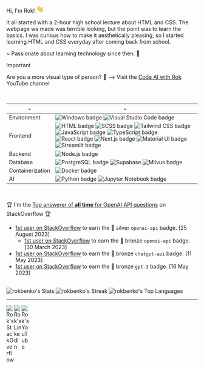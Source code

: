 Hi, I'm Rok! <img src = "./wave.gif" width="20" />

It all started with a 2-hour high school lecture about HTML and CSS. The webpage we made was terrible looking, but the point was to learn the basics. I was curious how to make it aesthetically pleasing, so I started learning HTML and CSS everyday after coming back from school.

~ Passionate about learning technology since then. 🚀

> [!IMPORTANT]
> Are you a more visual type of person? 👀 ⟶ Visit the <a href="https://www.youtube.com/@CodeAIwithRok" target="_blank">Code AI with Rok</a> YouTube channel

<br>

| - | - |
| - | - |
| Environment | ![Windows badge](https://img.shields.io/badge/Windows-%23202020?style=flat&logo=windows10) ![Visual Studio Code badge](https://img.shields.io/badge/Visual%20Studio%20Code-%23202020?style=flat&logo=visualstudiocode&logoColor=%232596be) |
| Frontend | ![HTML badge](https://img.shields.io/badge/HTML-%23202020?style=flat&logo=html5) ![SCSS badge](https://img.shields.io/badge/SCSS-%23202020?style=flat&logo=sass) ![Tailwind CSS badge](https://img.shields.io/badge/Tailwind%20CSS-%23202020?style=flat&logo=tailwindcss) ![JavaScript badge](https://img.shields.io/badge/JavaScript-%23202020?style=flat&logo=javascript) ![TypeScript badge](https://img.shields.io/badge/TypeScript-%23202020?style=flat&logo=typescript) ![React badge](https://img.shields.io/badge/React-%23202020?style=flat&logo=react) ![Next.js badge](https://img.shields.io/badge/Next.js-%23202020?style=flat&logo=nextdotjs) ![Material UI badge](https://img.shields.io/badge/Material%20UI-%23202020?style=flat&logo=mui) ![Streamlit badge](https://img.shields.io/badge/Streamlit-%23202020?logo=streamlit) |
| Backend | ![Node.js badge](https://img.shields.io/badge/Node.js-%23202020?style=flat&logo=nodedotjs) |
| Database | ![PostgreSQL badge](https://img.shields.io/badge/PostgreSQL-%23202020?style=flat&logo=postgresql) ![Supabase](https://img.shields.io/badge/Supabase-%23202020?style=flat&logo=supabase) ![Milvus badge](https://img.shields.io/badge/Milvus-%23202020?style=flat&logo=milvus) |
| Containerization | ![Docker badge](https://img.shields.io/badge/Docker-%23202020?style=flat&logo=docker) |
| AI | ![Python badge](https://img.shields.io/badge/Python-%23202020?style=flat&logo=python) ![Jupyter Notebook badge](https://img.shields.io/badge/Jupyter%20Notebook-%23202020?style=flat&logo=jupyter) |

<br>

🏆 I'm the <a href="https://stackoverflow.com/tags/openai-api/topusers" target="_blank">Top answerer of **all time** for OpenAI API questions</a> on StackOverflow 🏆

 - <a href="https://stackoverflow.com/help/badges/11780/openai-api" target="_blank">1st user on StackOverflow</a> to earn the 🥈 silver `openai-api` badge. [25 August 2023]
   - <a href="https://stackoverflow.com/help/badges/11599/openai-api" target="_blank">1st user on StackOverflow</a> to earn the 🥉 bronze `openai-api` badge. [30 March 2023]
 - <a href="https://stackoverflow.com/help/badges/11662/chatgpt-api" target="_blank">1st user on StackOverflow</a> to earn the 🥉 bronze `chatgpt-api` badge. [11 May 2023]
 - <a href="https://stackoverflow.com/help/badges/11661/gpt-3" target="_blank">1st user on StackOverflow</a> to earn the 🥉 bronze `gpt-3` badge. [16 May 2023]

<br>

<img alt="rokbenko's Stats" src="https://github-readme-stats.vercel.app/api?username=rokbenko&theme=dark&show_icons=true&hide_border=true&count_private=true" />
<img alt="rokbenko's Streak" src="https://github-readme-streak-stats.herokuapp.com/?user=rokbenko&theme=dark&hide_border=true" />
<img alt="rokbenko's Top Languages" src="https://github-readme-stats-kohl-rho-75.vercel.app/api/top-langs/?username=rokbenko&theme=dark&show_icons=true&hide_border=true&layout=compact" />

---

<a href="https://stackoverflow.com/users/10347145/rok-benko?tab=profile" target="_blank">
  <img align="left" alt="Rok's StackOverflow" width="20px" src="https://simpleicons.now.sh/stackoverflow/495f7e" />
</a>

<a href="https://www.linkedin.com/in/rokbenko/" target="_blank">
  <img align="left" alt="Rok's LinkedIn" width="20px" src="https://simpleicons.now.sh/linkedin/495f7e" />
</a>

<a href="https://www.youtube.com/@CodeAIwithRok" target="_blank">
  <img align="left" alt="Rok's YouTube" width="20px" src="https://simpleicons.now.sh/youtube/495f7e" />
</a>

